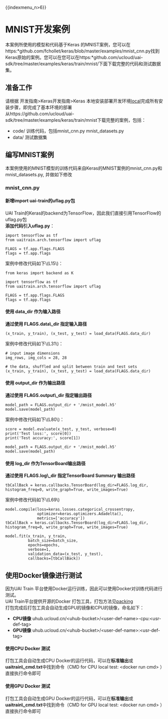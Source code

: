 {{indexmenu_n>6}}

# MNIST开发案例

本案例所使用的模型和代码基于Keras
的MNIST案例，您可以在https:*github.com/fchollet/keras/blob/master/examples/mnist\_cnn.py找到Keras原始的案例。您可以在您可以在https:*github.com/ucloud/uai-sdk/tree/master/examples/keras/train/mnist/下面下载完整的代码和测试数据集。

## 准备工作

请根据 开发指南\>Keras开发指南\>Keras
本地安装部署开发环境[local](/ai/uai-train/guide/keras/local)完成所有安装步骤，即完成了基本环境的部署  
从https://github.com/ucloud/uai-sdk/tree/master/examples/keras/train/mnist下载完整的案例，包括：

  - code/ 训练代码，包括mnist\_cnn.py mnist\_datasets.py
  - data/ 测试数据集

## 编写MNIST案例

本案例使用的MNIST模型的训练代码来自Keras的MNIST案例的mnist\_cnn.py和mnist\_datasets.py,
并做如下修改  

### mnist\_cnn.py

#### 新增import uai-train的uflag.py包

UAI Train的Keras的backend为TensorFlow，因此我们直接引用TensorFlow的uflag.py包  
**添加代码引入uflag.py**：

    import tensorflow as tf
    from uaitrain.arch.tensorflow import uflag
    
    FLAGS = tf.app.flags.FLAGS
    flags = tf.app.flags

案例中修改代码如下\\(L15\\)：

    from keras import backend as K
    
    import tensorflow as tf
    from uaitrain.arch.tensorflow import uflag
    
    FLAGS = tf.app.flags.FLAGS
    flags = tf.app.flags

#### 使用 data\_dir 作为输入路径

**通过使用 FLAGS.data\\\_dir 指定输入路径**

    (x_train, y_train), (x_test, y_test) = load_data(FLAGS.data_dir)

案例中修改代码如下\\(L31\\)：

    # input image dimensions
    img_rows, img_cols = 28, 28
    
    # the data, shuffled and split between train and test sets
    (x_train, y_train), (x_test, y_test) = load_data(FLAGS.data_dir)

#### 使用 output\_dir 作为输出路径

**通过使用 FLAGS.output\\\_dir 指定输出路径**

    model_path = FLAGS.output_dir + '/mnist_model.h5'
    model.save(model_path)

案例中修改代码如下\\(L80\\)：

    score = model.evaluate(x_test, y_test, verbose=0)
    print('Test loss:', score[0])
    print('Test accuracy:', score[1])
    
    model_path = FLAGS.output_dir + '/mnist_model.h5'
    model.save(model_path)

#### 使用 log\_dir 作为TensorBoard输出路径

**通过使用 FLAGS.log\\\_dir 指定TensorBoard Summary 输出路径**

    tbCallBack = keras.callbacks.TensorBoard(log_dir=FLAGS.log_dir, histogram_freq=0, write_graph=True, write_images=True)

案例中修改代码如下\\(L69\\)

    model.compile(loss=keras.losses.categorical_crossentropy,
                  optimizer=keras.optimizers.Adadelta(),
                  metrics=['accuracy'])
    tbCallBack = keras.callbacks.TensorBoard(log_dir=FLAGS.log_dir, histogram_freq=0, write_graph=True, write_images=True)
    
    model.fit(x_train, y_train,
              batch_size=batch_size,
              epochs=epochs,
              verbose=1,
              validation_data=(x_test, y_test),
              callbacks=[tbCallBack])

## 使用Docker镜像进行测试

因为UAI Train 平台使用Docker运行训练，因此可以使用Docker对训练代码进行测试。  
UAI Train平台提供开源的Docker
打包工具，打包方法见[packing](/ai/uai-train/guide/keras/packing)  
打包完成后打包工具会自动生成GPU的镜像和CPU的镜像，命名如下：

  - **CPU镜像**
    uhub.ucloud.cn/\<uhub-bucket\>/\<user-def-name\>-cpu:\<usr-def-tag\>
  - **GPU镜像**
    uhub.ucloud.cn/\<uhub-bucket\>/\<user-def-name\>:\<usr-def-tag\>

#### 使用CPU Docker 测试

打包工具会自动生成CPU Docker的运行代码，可以在**标准输出**或**uaitrain\\\_cmd.txt**中找到命令（CMD
for CPU local test: \<docker run cmd\> ）  
直接执行命令即可

#### 使用GPU Docker 测试

打包工具会自动生成GPU Docker的运行代码，可以在**标准输出**或**uaitrain\\\_cmd.txt**中找到命令（CMD
for GPU local test: \<docker run cmd\> ）  
直接执行命令即可
